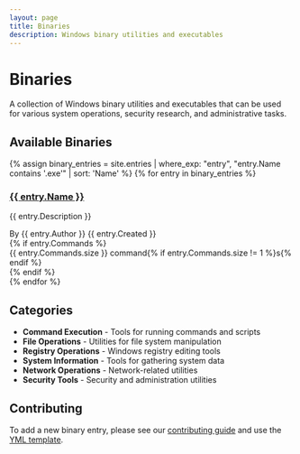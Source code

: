 ```yaml
---
layout: page
title: Binaries
description: Windows binary utilities and executables
---
```


# Binaries

A collection of Windows binary utilities and executables that can be used for various system operations, security research, and administrative tasks.

## Available Binaries

{% assign binary_entries = site.entries | where_exp: "entry", "entry.Name contains '.exe'" | sort: 'Name' %}
{% for entry in binary_entries %}
<div class="entry-card">
  <h3><a href="{{ entry.url }}">{{ entry.Name }}</a></h3>
  <p>{{ entry.Description }}</p>
  <div class="entry-meta">
    <span class="author">By {{ entry.Author }}</span>
    <span class="date">{{ entry.Created }}</span>
  </div>
  {% if entry.Commands %}
  <div class="command-count">
    {{ entry.Commands.size }} command{% if entry.Commands.size != 1 %}s{% endif %}
  </div>
  {% endif %}
</div>
{% endfor %}

## Categories

- **Command Execution** - Tools for running commands and scripts
- **File Operations** - Utilities for file system manipulation
- **Registry Operations** - Windows registry editing tools
- **System Information** - Tools for gathering system data
- **Network Operations** - Network-related utilities
- **Security Tools** - Security and administration utilities

## Contributing

To add a new binary entry, please see our [contributing guide](CONTRIBUTING.md) and use the [YML template](YML-Template.yml). 